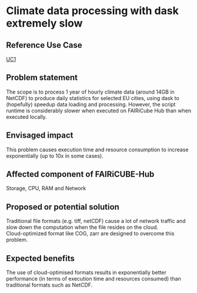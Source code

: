 # Climate data processing with dask extremely slow

## Reference Use Case 
[UC1](https://github.com/FAIRiCUBE/uc1-urban-climate/tree/master)

## Problem statement 
The scope is to process 1 year of hourly climate data (around 14GB in NetCDF) to produce daily statistics for selected EU cities, using dask to (hopefully) speedup data loading and processing. However, the script runtime is considerably slower when executed on FAIRiCube Hub than when executed locally. 

##  Envisaged impact
This problem causes execution time and resource consumption to increase exponentially (up to 10x in some cases).

## Affected component of FAIRiCUBE-Hub
Storage, CPU, RAM and Network

## Proposed or potential solution
Traditional file formats (e.g. tiff, netCDF) cause a lot of network traffic and slow down the computation when the file resides on the cloud. <br> Cloud-optimized format like COG, zarr are designed to overcome this problem.

## Expected benefits
The use of cloud-optimised formats results in exponentially better performance (in terms of execution time and resources consumed) than traditional formats such as NetCDF.
